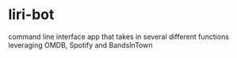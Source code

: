 # liri-bot
command line interface app that takes in several different functions leveraging OMDB, Spotify and BandsInTown
